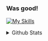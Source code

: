 ###  Was good!

<!--
**Santiago868/Santiago868** is a ✨ _special_ ✨ repository because its `README.md` (this file) appears on your GitHub profile.

Here are some ideas to get you started:

- 🔭 I’m currently working on ...
- 🌱 I’m currently learning ...
- 👯 I’m looking to collaborate on ...
- 🤔 I’m looking for help with ...
- 💬 Ask me about ...
- 📫 How to reach me: ...
- 😄 Pronouns: ...
- ⚡ Fun fact: ...
-->


  <a href="#">[![My Skills](https://skillicons.dev/icons?i=js,html,css,react,typescript,php,nextjs,tailwindcss,solidity)](https://skillicons.dev)
</a>


<details>
  <summary>Github Stats </summary>
<!--   
  <a href="#">![Github stats](https://github-readme-stats.vercel.app/api?username=santiago868&theme=dark&count_private=true&hide_border=true&line_height=20)</a> -->

  <a href="#">[![Top Langs](https://github-readme-stats.vercel.app/api/top-langs/?username=santiago868&layout=compact&theme=dark&count_private=true&hide_border=true)](https://github.com/anuraghazra/github-readme-stats)</a>
</details>
